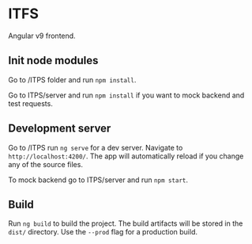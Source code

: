 # ITFS

Angular v9 frontend.

## Init node modules

Go to /ITPS folder and run `npm install`.

Go to ITPS/server and run `npm install` if you want to mock backend and test requests.

## Development server

Go to /ITPS run `ng serve` for a dev server. Navigate to `http://localhost:4200/`. The app will automatically reload if you change any of the source files.

To mock backend go to ITPS/server and run `npm start`.

## Build

Run `ng build` to build the project. The build artifacts will be stored in the `dist/` directory. Use the `--prod` flag for a production build.



